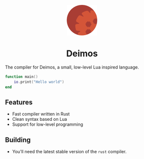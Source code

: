 <p align="center">
    <img src="logo.png" width="100"/>
    <h1 align="center"><b>Deimos</b></h1>
</p>

The compiler for Deimos, a small, low-level Lua inspired language.

```lua
function main() 
    io.print("Hello world")
end
```

## Features
- Fast compiler written in Rust
- Clean syntax based on Lua
- Support for low-level programming

## Building
- You'll need the latest stable version of the `rust` compiler.

